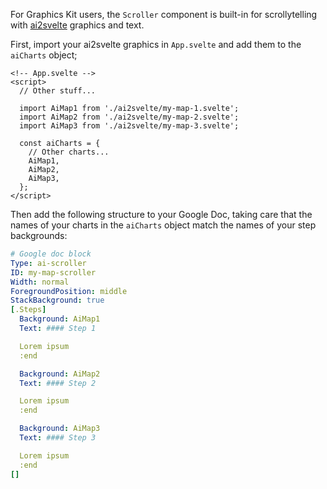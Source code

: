 For Graphics Kit users, the `Scroller` component is built-in for scrollytelling with [ai2svelte](https://github.com/reuters-graphics/ai2svelte) graphics and text.

First, import your ai2svelte graphics in `App.svelte` and add them to the `aiCharts` object;

```svelte
<!-- App.svelte -->
<script>
  // Other stuff...

  import AiMap1 from './ai2svelte/my-map-1.svelte';
  import AiMap2 from './ai2svelte/my-map-2.svelte';
  import AiMap3 from './ai2svelte/my-map-3.svelte';

  const aiCharts = {
    // Other charts...
    AiMap1,
    AiMap2,
    AiMap3,
  };
</script>
```

Then add the following structure to your Google Doc, taking care that the names of your charts in the `aiCharts` object match the names of your step backgrounds:

```yaml
# Google doc block
Type: ai-scroller
ID: my-map-scroller
Width: normal
ForegroundPosition: middle
StackBackground: true
[.Steps]
  Background: AiMap1
  Text: #### Step 1

  Lorem ipsum
  :end

  Background: AiMap2
  Text: #### Step 2

  Lorem ipsum
  :end

  Background: AiMap3
  Text: #### Step 3

  Lorem ipsum
  :end
[]

```
